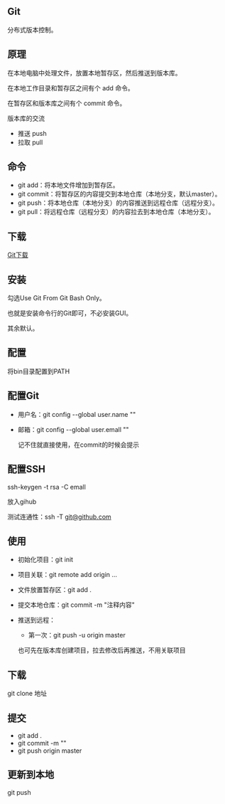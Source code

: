 ## Git

分布式版本控制。

## 原理

在本地电脑中处理文件，放置本地暂存区，然后推送到版本库。

在本地工作目录和暂存区之间有个 add 命令。

在暂存区和版本库之间有个 commit 命令。

版本库的交流
  * 推送 push
  * 拉取 pull

## 命令

* git add：将本地文件增加到暂存区。
* git commit：将暂存区的内容提交到本地仓库（本地分支，默认master）。
* git push：将本地仓库（本地分支）的内容推送到远程仓库（远程分支）。
* git pull：将远程仓库（远程分支）的内容拉去到本地仓库（本地分支）。

## 下载
[Git下载](https://github.com/git-for-windows/git/releases/)

## 安装

勾选Use Git From Git Bash Only。

也就是安装命令行的Git即可，不必安装GUI。

其余默认。

## 配置

将bin目录配置到PATH

## 配置Git

* 用户名：git config --global user.name ""

* 邮箱：git config --global user.emall ""

  记不住就直接使用，在commit的时候会提示

## 配置SSH

ssh-keygen -t rsa -C emall

放入gihub

测试连通性：ssh -T git@github.com

## 使用

* 初始化项目：git init
* 项目关联：git remote add origin ...
* 文件放置暂存区：git add .
* 提交本地仓库：git commit -m "注释内容"
* 推送到远程：
   * 第一次：git push -u origin master
   
   也可先在版本库创建项目，拉去修改后再推送，不用关联项目

## 下载

git clone 地址

## 提交

* git add .
* git commit -m ""
* git push origin master

## 更新到本地

git push

